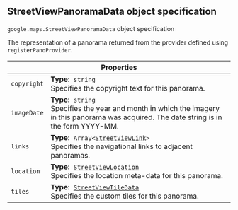 <h2 id="StreetViewPanoramaData"> StreetViewPanoramaData object specification </h2><p>
<code><span itemprop="path">google.maps</span>.<span itemprop="name">StreetViewPanoramaData</span></code>
object specification
</p><p>The representation of a panorama returned from the provider defined using <code>registerPanoProvider</code>.</p><div class="devsite-table-wrapper"><table class="properties responsive" summary="record StreetViewPanoramaData - Properties">
<thead>
<tr><th colspan="2">Properties</th>
</tr></thead>
<tbody>
<tr>
<td><code><span>copyright</span></code></td>
<td><div><strong>Type:</strong>&nbsp; <code>string</code></div>
<div class="desc">Specifies the copyright text for this panorama.</div></td>
</tr>
<tr>
<td><code><span>imageDate</span></code></td>
<td><div><strong>Type:</strong>&nbsp; <code>string</code></div>
<div class="desc">Specifies the year and month in which the imagery in this panorama was acquired. The date string is in the form YYYY-MM.</div></td>
</tr>
<tr>
<td><code><span>links</span></code></td>
<td><div><strong>Type:</strong>&nbsp; <code>Array&lt;<a href="https://github.com/amenadiel/google-maps-documentation/blob/master/docs/StreetViewLink.md">StreetViewLink</a>&gt;</code></div>
<div class="desc">Specifies the navigational links to adjacent panoramas.</div></td>
</tr>
<tr>
<td><code><span>location</span></code></td>
<td><div><strong>Type:</strong>&nbsp; <code><a href="https://github.com/amenadiel/google-maps-documentation/blob/master/docs/StreetViewLocation.md">StreetViewLocation</a></code></div>
<div class="desc">Specifies the location meta-data for this panorama.</div></td>
</tr>
<tr>
<td><code><span>tiles</span></code></td>
<td><div><strong>Type:</strong>&nbsp; <code><a href="https://github.com/amenadiel/google-maps-documentation/blob/master/docs/StreetViewTileData.md">StreetViewTileData</a></code></div>
<div class="desc">Specifies the custom tiles for this panorama.</div></td>
</tr>
</tbody>
</table></div>